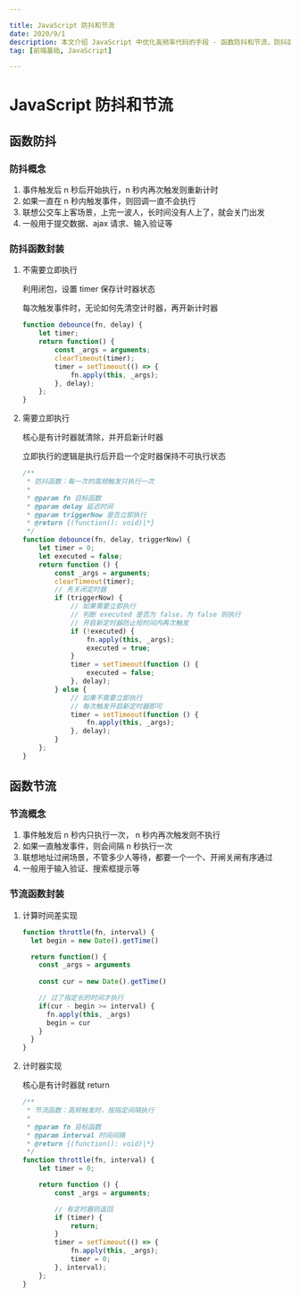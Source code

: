 ```yaml
---

title: JavaScript 防抖和节流
date: 2020/9/1
description: 本文介绍 JavaScript 中优化高频率代码的手段 - 函数防抖和节流，防抖函数的封装（需要立即执行和不需要两个版本版）和节流函数的封装（Date 和计时器两个版本）
tag: [前端基础, JavaScript]

---
```


# JavaScript 防抖和节流

## 函数防抖

### 防抖概念

1. 事件触发后 n 秒后开始执行，n 秒内再次触发则重新计时
2. 如果一直在 n 秒内触发事件，则回调一直不会执行
3. 联想公交车上客场景，上完一波人，长时间没有人上了，就会关门出发
4. 一般用于提交数据、ajax 请求、输入验证等

### 防抖函数封装

1. 不需要立即执行

   利用闭包，设置 timer 保存计时器状态

   每次触发事件时，无论如何先清空计时器，再开新计时器

   ```javascript
   function debounce(fn, delay) {
       let timer;
       return function() {
           const _args = arguments;
           clearTimeout(timer);
           timer = setTimeout(() => {
               fn.apply(this, _args);
           }, delay);
       };
   }
   ```
   
2. 需要立即执行

   核心是有计时器就清除，并开启新计时器

   立即执行的逻辑是执行后开启一个定时器保持不可执行状态

   ```javascript
   /**
    * 防抖函数：每一次的高频触发只执行一次
    *
    * @param fn 目标函数
    * @param delay 延迟时间
    * @param triggerNow 是否立即执行
    * @return {(function(): void)|*}
    */
   function debounce(fn, delay, triggerNow) {
       let timer = 0;
       let executed = false;
       return function () {
           const _args = arguments;
           clearTimeout(timer);
           // 先关闭定时器
           if (triggerNow) {
               // 如果需要立即执行
               // 判断 executed 是否为 false，为 false 则执行
               // 开启新定时器防止短时间内再次触发
               if (!executed) {
                   fn.apply(this, _args);
                   executed = true;
               }
               timer = setTimeout(function () {
                   executed = false;
               }, delay);
           } else {
               // 如果不需要立即执行
               // 每次触发开启新定时器即可
               timer = setTimeout(function () {
                   fn.apply(this, _args);
               }, delay);
           }
       };
   }
   ```

## 函数节流

### 节流概念

1. 事件触发后 n 秒内只执行一次， n 秒内再次触发则不执行
2. 如果一直触发事件，则会间隔 n 秒执行一次
3. 联想地址过闸场景，不管多少人等待，都要一个一个、开闸关闸有序通过
4. 一般用于输入验证、搜索框提示等

### 节流函数封装

1. 计算时间差实现

   ```javascript
   function throttle(fn, interval) {
     let begin = new Date().getTime()
   
     return function() {
       const _args = arguments
       
       const cur = new Date().getTime()
   
       // 过了指定长的时间才执行
       if(cur - begin >= interval) {
         fn.apply(this, _args)
         begin = cur
       } 
     }
   }
   ```

2. 计时器实现

   核心是有计时器就 return
   
   ```javascript
   /**
    * 节流函数：高频触发时，按指定间隔执行
    * 
    * @param fn 目标函数
    * @param interval 时间间隔
    * @return {(function(): void)|*}
    */
   function throttle(fn, interval) {
       let timer = 0;
   
       return function () {
           const _args = arguments;
   
           // 有定时器则返回
           if (timer) {
               return;
           }
           timer = setTimeout(() => {
               fn.apply(this, _args);
               timer = 0;
           }, interval);
       };
   }
   ```
   
